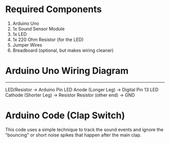 # Required Components

1. Arduino Uno
2. 1x Sound Sensor Module
3. 1x LED
4. 1x 220 Ohm Resistor (for the LED)
5. Jumper Wires
6. Breadboard (optional, but makes wiring cleaner)
  
# Arduino Uno Wiring Diagram
-----------------------------
LED/Resistor	→	Arduino Pin
LED Anode (Longer Leg)	→	Digital Pin 13
LED Cathode (Shorter Leg)	→	Resistor
Resistor (other end)	→	GND

# Arduino Code (Clap Switch)

This code uses a simple technique to track the sound events and ignore the "bouncing" or short noise spikes that happen after the main clap.